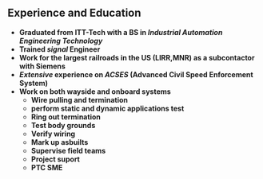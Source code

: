 ## Experience and Education
- **Graduated from ITT-Tech with a BS in *Industrial Automation Engineering Technology***
- **Trained *signal* Engineer**
- **Work for the largest railroads in the US (LIRR,MNR) as a subcontactor with Siemens**
- ***Extensive* experience on *ACSES* (Advanced Civil Speed Enforcement System)**
- **Work on both wayside and onboard systems**
  - **Wire pulling and termination**
  - **perform static and dynamic applications test**
  - **Ring out termination**
  - **Test body grounds**
  - **Verify wiring**
  - **Mark up asbuilts**
  - **Supervise field teams**
  - **Project suport**
  - **PTC SME**


